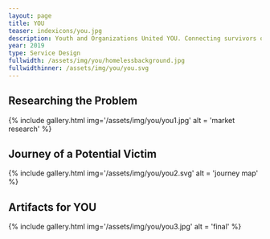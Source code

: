 ```yaml
---
layout: page
title: YOU
teaser: indexicons/you.jpg
description: Youth and Organizations United YOU. Connecting survivors of human trafficking to vital advocates.
year: 2019
type: Service Design
fullwidth: /assets/img/you/homelessbackground.jpg
fullwidthinner: /assets/img/you/you.svg
---
```

## Researching the Problem
{% include gallery.html img='/assets/img/you/you1.jpg' alt = 'market research' %}
## Journey of a Potential Victim
{% include gallery.html img='/assets/img/you/you2.svg' alt = 'journey map' %}
## Artifacts for YOU
{% include gallery.html img='/assets/img/you/you3.jpg' alt = 'final' %}